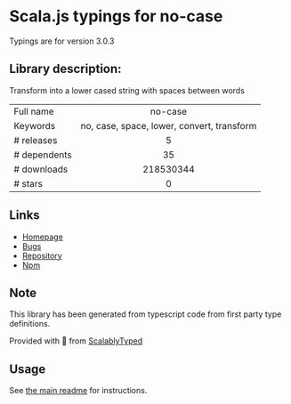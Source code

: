 
# Scala.js typings for no-case

Typings are for version 3.0.3

## Library description:
Transform into a lower cased string with spaces between words

|                    |                 |
| ------------------ | :-------------: |
| Full name          | no-case |
| Keywords           | no, case, space, lower, convert, transform |
| # releases         | 5 |
| # dependents       | 35 |
| # downloads        | 218530344 |
| # stars            | 0 |

## Links
- [Homepage](https://github.com/blakeembrey/change-case/tree/master/packages/no-case#readme)
- [Bugs](https://github.com/blakeembrey/change-case/issues)
- [Repository](https://github.com/blakeembrey/change-case)
- [Npm](https://www.npmjs.com/package/no-case)
    


## Note
This library has been generated from typescript code from first party type definitions.

Provided with :purple_heart: from [ScalablyTyped](https://github.com/oyvindberg/ScalablyTyped)

## Usage
See [the main readme](../../readme.md) for instructions.


